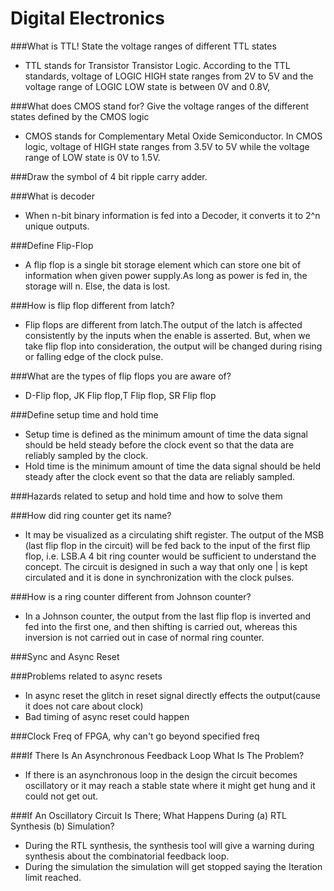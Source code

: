# Digital Electronics

###What is TTL! State the voltage ranges of different TTL states
- TTL stands for Transistor Transistor Logic. According to the TTL standards,
  voltage of LOGIC HIGH state ranges from 2V to 5V and the voltage range of
  LOGIC LOW state is between 0V and 0.8V,

###What does CMOS stand for? Give the voltage ranges of the different states defined by the CMOS logic
- CMOS stands for Complementary Metal Oxide Semiconductor. In CMOS logic,
  voltage of HIGH state ranges from 3.5V to 5V while the voltage range of LOW
  state is 0V to 1.5V.

###Draw the symbol of 4 bit ripple carry adder. 

###What is decoder
- When n-bit binary information is fed into a Decoder, it converts it to 2^n
  unique outputs.

###Define Flip-Flop
- A flip flop is a single bit storage element which can store one bit of
  information when given power supply.As long as power is fed in, the storage
  will n. Else, the data is lost.

###How is flip flop different from latch?
- Flip flops are different from latch.The output of the latch is affected
  consistently by the inputs when the enable is asserted. But, when we take
  flip flop into consideration, the output will be changed during rising or
  falling edge of the clock pulse.

###What are the types of flip flops you are aware of?
- D-Flip flop, JK Flip flop,T Flip flop, SR Flip flop

###Define setup time and hold time
- Setup time is defined as the minimum amount of time the data signal should be
  held steady before the clock event so that the data are reliably sampled by
  the clock.
- Hold time is the minimum amount of time the data signal should be held steady
  after the clock event so that the data are reliably sampled.

###Hazards related to setup and hold time and how to solve them

###How did ring counter get its name?
- It may be visualized as a circulating shift register. The output of the MSB
  (last flip flop in the circuit) will be fed back to the input of the first
  flip flop, i.e. LSB.A 4 bit ring counter would be sufficient to understand
  the concept. The circuit is designed in such a way that only one | is kept
  circulated and it is done in synchronization with the clock pulses.

###How is a ring counter different from Johnson counter?
- In a Johnson counter, the output from the last flip flop is inverted and fed
  into the first one, and then shifting is carried out, whereas this inversion
  is not carried out in case of normal ring counter.

###Sync and Async Reset

###Problems related to async resets
- In async reset the glitch in reset signal directly effects the output(cause
  it does not care about clock)
- Bad timing of async reset could happen

###Clock Freq of FPGA, why can't go beyond specified freq

###If There Is An Asynchronous Feedback Loop What Is The Problem?
- If there is an asynchronous loop in the design the circuit becomes
  oscillatory or it may reach a stable state where it might get hung and it
  could not get out.

###If An Oscillatory Circuit Is There; What Happens During (a) RTL Synthesis (b) Simulation?
- During the RTL synthesis, the synthesis tool will give a warning during
  synthesis about the combinatorial feedback loop.
- During the simulation the simulation will get stopped saying the Iteration
  limit reached.
